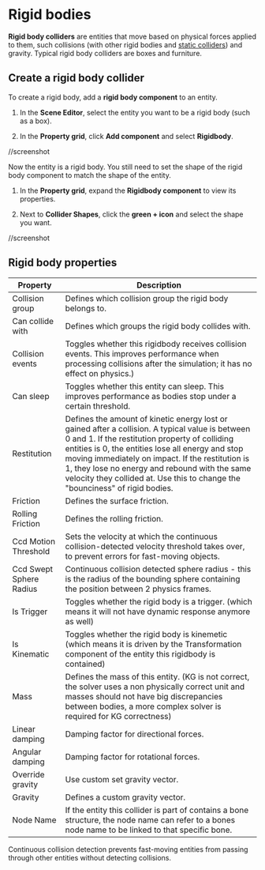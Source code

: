# Rigid bodies

**Rigid body colliders** are entities that move based on physical forces applied to them, such collisions (with other rigid bodies and [static colliders](static-colliders.md)) and gravity. Typical rigid body colliders are boxes and furniture.

## Create a rigid body collider

To create a rigid body, add a **rigid body component** to an entity.

1. In the **Scene Editor**, select the entity you want to be a rigid body (such as a box).

2. In the **Property grid**, click **Add component** and select **Rigidbody**.

//screenshot

Now the entity is a rigid body. You still need to set the shape of the rigid body component to match the shape of the entity.

1. In the **Property grid**, expand the **Rigidbody component** to view its properties.

2. Next to **Collider Shapes**, click the **green + icon** and select the shape you want.

//screenshot

## Rigid body properties

Property              | Description
----------------------|---------------------------------------------------------
Collision group       | Defines which collision group the rigid body belongs to.
Can collide with      | Defines which groups the rigid body collides with.
Collision events      | Toggles whether this rigidbody receives collision events. This improves performance when processing collisions after the simulation; it has no effect on physics.)
Can sleep             | Toggles whether this entity can sleep. This improves performance as bodies stop under a certain threshold.
Restitution           | Defines the amount of kinetic energy lost or gained after a collision. A typical value is between 0 and 1. If the restitution property of colliding entities is 0, the entities lose all energy and stop moving immediately on impact. If the restitution is 1, they lose no energy and rebound with the same velocity they collided at. Use this to change the "bounciness" of rigid bodies.
Friction              | Defines the surface friction.
Rolling Friction      | Defines the rolling friction.
Ccd Motion Threshold  | Sets the velocity at which the continuous collision-detected velocity threshold takes over, to prevent errors for fast-moving objects.
Ccd Swept Sphere Radius | Continuous collision detected sphere radius - this is the radius of the bounding sphere containing the position between 2 physics frames.
Is Trigger            | Toggles whether the rigid body is a trigger. (which means it will not have dynamic response anymore as well)
Is Kinematic          | Toggles whether the rigid body is kinemetic (which means it is driven by the Transformation component of the entity this rigidbody is contained)
Mass                  | Defines the mass of this entity. (KG is not correct, the solver uses a non physically correct unit and masses should not have big discrepancies between bodies, a more complex solver is required for KG correctness)
Linear damping        | Damping factor for directional forces.
Angular damping      | Damping factor for rotational forces.
Override gravity      | Use custom set gravity vector.
Gravity               | Defines a custom gravity vector.
Node Name             | If the entity this collider is part of contains a bone structure, the node name can refer to a bones node name to be linked to that specific bone.



Continuous collision detection prevents fast-moving entities from passing through other entities without detecting collisions. 